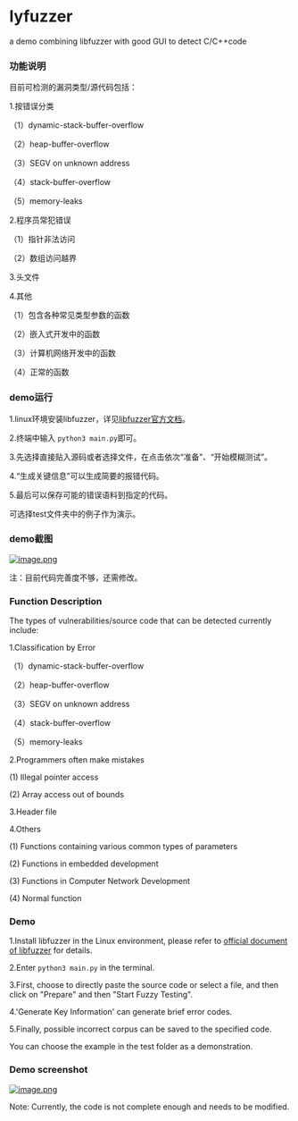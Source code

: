 # lyfuzzer
a demo combining libfuzzer with good GUI to detect C/C++code

### 功能说明
目前可检测的漏洞类型/源代码包括：

1.按错误分类

（1）dynamic-stack-buffer-overflow

（2）heap-buffer-overflow

（3）SEGV on unknown address

（4）stack-buffer-overflow

（5）memory-leaks

2.程序员常犯错误

（1）指针非法访问

（2）数组访问越界

3.头文件

4.其他

（1）包含各种常见类型参数的函数

（2）嵌入式开发中的函数

（3）计算机网络开发中的函数

（4）正常的函数

### demo运行
1.linux环境安装libfuzzer，详见[libfuzzer官方文档](https://github.com/Dor1s/libfuzzer-workshop "libfuzzer官方文档")。

2.终端中输入 `python3 main.py`即可。

3.先选择直接贴入源码或者选择文件，在点击依次“准备”、“开始模糊测试”。

4.“生成关键信息”可以生成简要的报错代码。

5.最后可以保存可能的错误语料到指定的代码。

可选择test文件夹中的例子作为演示。

### demo截图
[![image.png](https://i.postimg.cc/QCvLtpHP/image.png)](https://postimg.cc/T5jNN5jq)

注：目前代码完善度不够，还需修改。




### Function Description

The types of vulnerabilities/source code that can be detected currently include:

1.Classification by Error

（1）dynamic-stack-buffer-overflow

（2）heap-buffer-overflow

（3）SEGV on unknown address

（4）stack-buffer-overflow

（5）memory-leaks

2.Programmers often make mistakes

(1) Illegal pointer access

(2) Array access out of bounds

3.Header file

4.Others

(1) Functions containing various common types of parameters

(2) Functions in embedded development

(3) Functions in Computer Network Development

(4) Normal function

### Demo

1.Install libfuzzer in the Linux environment, please refer to [official document of libfuzzer](https://github.com/Dor1s/libfuzzer-workshop "official document of libfuzzer") for details.

2.Enter `python3 main.py` in the terminal.

3.First, choose to directly paste the source code or select a file, and then click on "Prepare" and then "Start Fuzzy Testing".

4.'Generate Key Information' can generate brief error codes.

5.Finally, possible incorrect corpus can be saved to the specified code.

You can choose the example in the test folder as a demonstration.

### Demo screenshot

[![image.png]( https://i.postimg.cc/QCvLtpHP/image.png )]( https://postimg.cc/T5jNN5jq )



Note: Currently, the code is not complete enough and needs to be modified.
